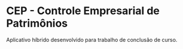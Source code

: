# CEP - Controle Empresarial de Patrimônios

Aplicativo híbrido desenvolvido para trabalho de conclusão de curso.